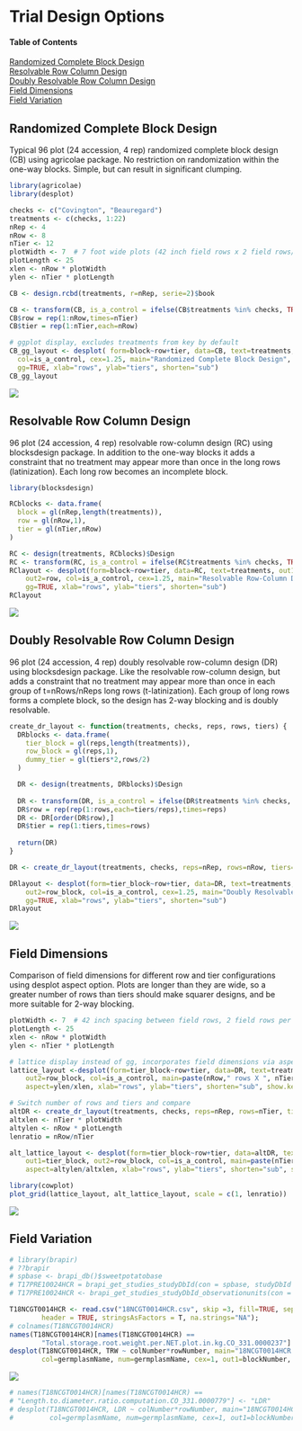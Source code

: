 Trial Design Options
================

#### Table of Contents

[Randomized Complete Block
Design](#randomized-complete-block-design)<br> [Resolvable Row Column
Design](#resolvable-row-column-design)<br> [Doubly Resolvable Row Column
Design](#doubly-resolvable-row-column-design)<br> [Field
Dimensions](#field-dimensions)<br> [Field
Variation](#field-variation)<br>

## Randomized Complete Block Design

Typical 96 plot (24 accession, 4 rep) randomized complete block design
(CB) using agricolae package. No restriction on randomization within the
one-way blocks. Simple, but can result in significant clumping.

``` r
library(agricolae)
library(desplot)

checks <- c("Covington", "Beauregard")
treatments <- c(checks, 1:22)
nRep <- 4
nRow <- 8
nTier <- 12
plotWidth <- 7  # 7 foot wide plots (42 inch field rows x 2 field rows/plot)
plotLength <- 25
xlen <- nRow * plotWidth
ylen <- nTier * plotLength

CB <- design.rcbd(treatments, r=nRep, serie=2)$book

CB <- transform(CB, is_a_control = ifelse(CB$treatments %in% checks, TRUE, FALSE))
CB$row = rep(1:nRow,times=nTier)
CB$tier = rep(1:nTier,each=nRow)

# ggplot display, excludes treatments from key by default
CB_gg_layout <- desplot( form=block~row+tier, data=CB, text=treatments, out1=block,
  col=is_a_control, cex=1.25, main="Randomized Complete Block Design",
  gg=TRUE, xlab="rows", ylab="tiers", shorten="sub")
CB_gg_layout
```

![](README_files/figure-gfm/agricolae%20CB-1.png)<!-- -->

## Resolvable Row Column Design

96 plot (24 accession, 4 rep) resolvable row-column design (RC) using
blocksdesign package. In addition to the one-way blocks it adds a
constraint that no treatment may appear more than once in the long rows
(latinization). Each long row becomes an incomplete block.

``` r
library(blocksdesign)

RCblocks <- data.frame(
  block = gl(nRep,length(treatments)),
  row = gl(nRow,1),
  tier = gl(nTier,nRow)
)

RC <- design(treatments, RCblocks)$Design
RC <- transform(RC, is_a_control = ifelse(RC$treatments %in% checks, TRUE, FALSE))
RClayout <- desplot(form=block~row+tier, data=RC, text=treatments, out1=block,
    out2=row, col=is_a_control, cex=1.25, main="Resolvable Row-Column Design",
    gg=TRUE, xlab="rows", ylab="tiers", shorten="sub")
RClayout
```

![](README_files/figure-gfm/blocksdesign%20RC-1.png)<!-- -->

## Doubly Resolvable Row Column Design

96 plot (24 accession, 4 rep) doubly resolvable row-column design (DR)
using blocksdesign package. Like the resolvable row-column design, but
adds a constraint that no treatment may appear more than once in each
group of t=nRows/nReps long rows (t-latinization). Each group of long
rows forms a complete block, so the design has 2-way blocking and is
doubly resolvable.

``` r
create_dr_layout <- function(treatments, checks, reps, rows, tiers) {
  DRblocks <- data.frame(
    tier_block = gl(reps,length(treatments)),
    row_block = gl(reps,1),
    dummy_tier = gl(tiers*2,rows/2)
  )

  DR <- design(treatments, DRblocks)$Design
  
  DR <- transform(DR, is_a_control = ifelse(DR$treatments %in% checks, TRUE, FALSE))
  DR$row = rep(rep(1:rows,each=tiers/reps),times=reps)
  DR <- DR[order(DR$row),]
  DR$tier = rep(1:tiers,times=rows)
  
  return(DR)
}

DR <- create_dr_layout(treatments, checks, reps=nRep, rows=nRow, tiers=nTier)

DRlayout <- desplot(form=tier_block~row+tier, data=DR, text=treatments, out1=tier_block,
    out2=row_block, col=is_a_control, cex=1.25, main="Doubly Resolvable Row-Column Design",
    gg=TRUE, xlab="rows", ylab="tiers", shorten="sub")
DRlayout
```

![](README_files/figure-gfm/blocksdesign%20DR-1.png)<!-- -->

## Field Dimensions

Comparison of field dimensions for different row and tier configurations
using desplot aspect option. Plots are longer than they are wide, so a
greater number of rows than tiers should make squarer designs, and be
more suitable for 2-way blocking.

``` r
plotWidth <- 7  # 42 inch spacing between field rows, 2 field rows per plot = 7 foot wide plots
plotLength <- 25
xlen <- nRow * plotWidth
ylen <- nTier * plotLength

# lattice display instead of gg, incorporates field dimensions via aspect=ylen/xlen
lattice_layout <-desplot(form=tier_block~row+tier, data=DR, text=treatments, out1=tier_block,
    out2=row_block, col=is_a_control, main=paste(nRow," rows X ", nTier," tiers"),
    aspect=ylen/xlen, xlab="rows", ylab="tiers", shorten="sub", show.key=FALSE, cex=.65)

# Switch number of rows and tiers and compare
altDR <- create_dr_layout(treatments, checks, reps=nRep, rows=nTier, tiers=nRow)
altxlen <- nTier * plotWidth
altylen <- nRow * plotLength
lenratio = nRow/nTier

alt_lattice_layout <- desplot(form=tier_block~row+tier, data=altDR, text=treatments,
    out1=tier_block, out2=row_block, col=is_a_control, main=paste(nTier," rows X ", nRow," tiers"),
    aspect=altylen/altxlen, xlab="rows", ylab="tiers", shorten="sub", show.key=FALSE, cex=.65)

library(cowplot)
plot_grid(lattice_layout, alt_lattice_layout, scale = c(1, lenratio))
```

<img src="README_files/figure-gfm/desplot aspect-1.png" style="display: block; margin: auto;" />

## Field Variation

``` r
# library(brapir)
# ??brapir
# spbase <- brapi_db()$sweetpotatobase
# T17PRE10024HCR = brapi_get_studies_studyDbId(con = spbase, studyDbId = "1048")
# T17PRE10024HCR <- brapi_get_studies_studyDbId_observationunits(con = spbase, studyDbId = "1048")

T18NCGT0014HCR <- read.csv("18NCGT0014HCR.csv", skip =3, fill=TRUE, sep=",",
        header = TRUE, stringsAsFactors = T, na.strings="NA");
# colnames(T18NCGT0014HCR)
names(T18NCGT0014HCR)[names(T18NCGT0014HCR) ==
        "Total.storage.root.weight.per.NET.plot.in.kg.CO_331.0000237"] <- "TRW"
desplot(T18NCGT0014HCR, TRW ~ colNumber*rowNumber, main="18NCGT0014HCR Total Root Yield",
        col=germplasmName, num=germplasmName, cex=1, out1=blockNumber, aspect=4/1)
```

<img src="README_files/figure-gfm/desplot heatmap-1.png" style="display: block; margin: auto;" />

``` r
# names(T18NCGT0014HCR)[names(T18NCGT0014HCR) ==
# "Length.to.diameter.ratio.computation.CO_331.0000779"] <- "LDR"
# desplot(T18NCGT0014HCR, LDR ~ colNumber*rowNumber, main="18NCGT0014HCR Length to Diameter Ratio",
#         col=germplasmName, num=germplasmName, cex=1, out1=blockNumber, aspect=4/1)
```
